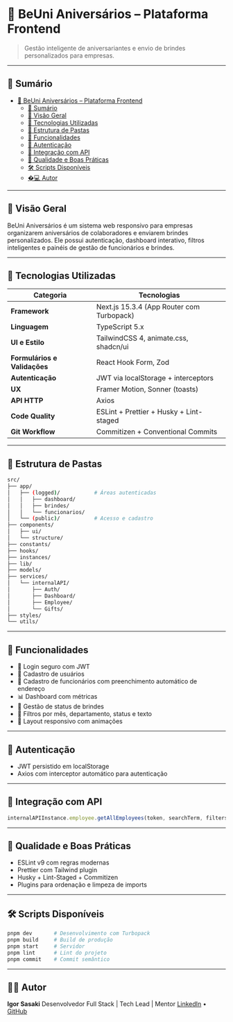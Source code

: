 # 🎉 BeUni Aniversários – Plataforma Frontend

> Gestão inteligente de aniversariantes e envio de brindes personalizados para empresas.

---

## 📌 Sumário

- [🎉 BeUni Aniversários – Plataforma Frontend](#-beuni-aniversários--plataforma-frontend)
  - [📌 Sumário](#-sumário)
  - [📸 Visão Geral](#-visão-geral)
  - [🚀 Tecnologias Utilizadas](#-tecnologias-utilizadas)
  - [📂 Estrutura de Pastas](#-estrutura-de-pastas)
  - [🧰 Funcionalidades](#-funcionalidades)
  - [🔐 Autenticação](#-autenticação)
  - [🔗 Integração com API](#-integração-com-api)
  - [🧪 Qualidade e Boas Práticas](#-qualidade-e-boas-práticas)
  - [🛠️ Scripts Disponíveis](#️-scripts-disponíveis)
  - [�‍💻 Autor](#-autor)

---

## 📸 Visão Geral

BeUni Aniversários é um sistema web responsivo para empresas organizarem aniversários de colaboradores e enviarem brindes personalizados. Ele possui autenticação, dashboard interativo, filtros inteligentes e painéis de gestão de funcionários e brindes.

---

## 🚀 Tecnologias Utilizadas

| Categoria                    | Tecnologias                               |
| ---------------------------- | ----------------------------------------- |
| **Framework**                | Next.js 15.3.4 (App Router com Turbopack) |
| **Linguagem**                | TypeScript 5.x                            |
| **UI e Estilo**              | TailwindCSS 4, animate.css, shadcn/ui     |
| **Formulários e Validações** | React Hook Form, Zod                      |
| **Autenticação**             | JWT via localStorage + interceptors       |
| **UX**                       | Framer Motion, Sonner (toasts)            |
| **API HTTP**                 | Axios                                     |
| **Code Quality**             | ESLint + Prettier + Husky + Lint-staged   |
| **Git Workflow**             | Commitizen + Conventional Commits         |

---

## 📂 Estrutura de Pastas

```bash
src/
├── app/
│   ├── (logged)/           # Áreas autenticadas
│   │   ├── dashboard/
│   │   ├── brindes/
│   │   └── funcionarios/
│   └── (public)/           # Acesso e cadastro
├── components/
│   ├── ui/
│   └── structure/
├── constants/
├── hooks/
├── instances/
├── lib/
├── models/
├── services/
│   └── internalAPI/
│       ├── Auth/
│       ├── Dashboard/
│       ├── Employee/
│       └── Gifts/
├── styles/
└── utils/
```

---

## 🧰 Funcionalidades

- 🔐 Login seguro com JWT
- 👤 Cadastro de usuários
- 🎂 Cadastro de funcionários com preenchimento automático de endereço
- 📊 Dashboard com métricas
- 🎁 Gestão de status de brindes
- 🔎 Filtros por mês, departamento, status e texto
- 📱 Layout responsivo com animações

---

## 🔐 Autenticação

- JWT persistido em localStorage
- Axios com interceptor automático para autenticação

---

## 🔗 Integração com API

```ts
internalAPIInstance.employee.getAllEmployees(token, searchTerm, filters)
```

---

## 🧪 Qualidade e Boas Práticas

- ESLint v9 com regras modernas
- Prettier com Tailwind plugin
- Husky + Lint-Staged + Commitizen
- Plugins para ordenação e limpeza de imports

---

## 🛠️ Scripts Disponíveis

```bash
pnpm dev       # Desenvolvimento com Turbopack
pnpm build     # Build de produção
pnpm start     # Servidor
pnpm lint      # Lint do projeto
pnpm commit    # Commit semântico
```

---

## 👨‍💻 Autor

**Igor Sasaki**
Desenvolvedor Full Stack | Tech Lead | Mentor
[LinkedIn](https://www.linkedin.com/in/igorsasaki) • [GitHub](https://github.com/IgorSasaki)
